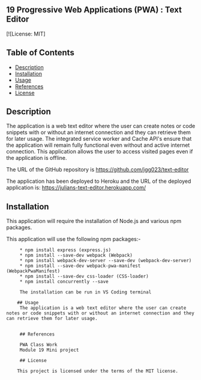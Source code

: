 ## 19 Progressive Web Applications (PWA) : Text Editor

[![License: MIT] 

## Table of Contents
* [Description](#description)
* [Installation](#installation)
* [Usage](#usage)
* [References](#references)
* [License](#license)

## Description

The application is a web text editor where the user can create notes or code snippets with or without an internet connection and they can retrieve them for later usage.   The integrated service worker and Cache API's ensure that the application will remain fully functional even without and active internet connection.  This application allows the user to access visited pages even if the application is offline.

The URL of the GitHub repository is https://github.com/jgg023/text-editor

The application has been deployed to Heroku and the URL of the deployed application is: https://julians-text-editor.herokuapp.com/ 

## Installation

This application will require the installation of Node.js and various npm packages.



This application will use the following npm packages:-

         * npm install express (express.js)
         * npm install --save-dev webpack (Webpack)
         * npm install webpack-dev-server --save-dev (webpack-dev-server)
         * npm install --save-dev webpack-pwa-manifest (WebpackPwaManifest)
         * npm install --save-dev css-loader (CSS-loader)
         * npm install concurrently --save 

         The installation can be run in VS Coding terminal

        ## Usage 
         The application is a web text editor where the user can create notes or code snippets with or without an internet connection and they can retrieve them for later usage.

         
         ## References

         PWA Class Work 
         Module 19 Mini project

         ## License

        This project is licensed under the terms of the MIT license.




